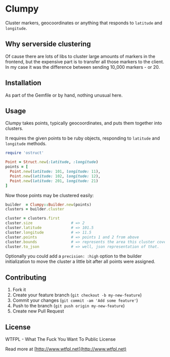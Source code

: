 # Clumpy

Cluster markers, geocoordinates or anything that responds to `latitude` and `longitude`.

## Why serverside clustering

Of cause there are lots of libs to cluster large amounts of markers in the frontend, but the expensive part is to
transfer all those markers to the client. In my case it was the difference between sending 10_000 markers - or 20.

## Installation

As part of the Gemfile or by hand, nothing unusual here.

## Usage

Clumpy takes points, typically geocoordinates, and puts them together into clusters.

It requires the given points to be ruby objects, responding to `latitude` and `longitude` methods.

```ruby
require 'ostruct'

Point = Struct.new(:latitude, :longitude)
points = [
  Point.new(latitude: 101, longitude: 11),
  Point.new(latitude: 102, longitude: 12),
  Point.new(latitude: 201, longitude: 21)
]
```

Now those points may be clustered easily:

```ruby
builder  = Clumpy::Builder.new(points)
clusters = builder.cluster

cluster = clusters.first
cluster.size                 # => 2
cluster.latitude             # => 101.5
cluster.longitude            # => 11.5
cluster.points               # => points 1 and 2 from above
cluster.bounds               # => represents the area this cluster covers
cluster.to_json              # => well, json representation of that.
```


Optionally you could add a `precision: :high` option to the builder initialization to move the cluster a little bit after all points were assigned.

## Contributing

1. Fork it
2. Create your feature branch (`git checkout -b my-new-feature`)
3. Commit your changes (`git commit -am 'Add some feature'`)
4. Push to the branch (`git push origin my-new-feature`)
5. Create new Pull Request

## License

WTFPL - What The Fuck You Want To Public License

Read more at [http://www.wtfpl.net](http://www.wtfpl.net)

